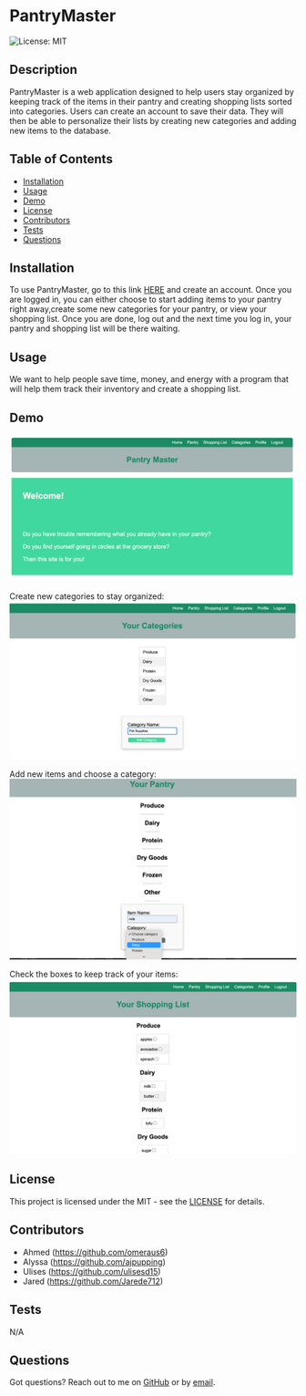 # PantryMaster

![License: MIT](https://img.shields.io/badge/License-MIT-yellow.svg)

## Description

PantryMaster is a web application designed to help users stay organized by keeping track of the items in their pantry and creating shopping lists sorted into categories. Users can create an account to save their data. They will then be able to personalize their lists by creating new categories and adding new items to the database.

## Table of Contents

- [Installation](#installation)
- [Usage](#usage)
- [Demo](#demo)
- [License](#license)
- [Contributors](#contributors)
- [Tests](#tests)
- [Questions](#questions)

## Installation

To use PantryMaster, go to this link <a href="https://shopping-list-helper-13d0cb3c2c45.herokuapp.com/login" target="_blank">HERE</a> and create an account. Once you are logged in, you can either choose to start adding items to your pantry right away,create some new categories for your pantry, or view your shopping list. Once you are done, log out and the next time you log in, your pantry and shopping list will be there waiting.

## Usage

We want to help people save time, money, and energy with a program that will help them track their inventory and create a shopping list.

## Demo

![Screenshot](./public/assets/images/pantry-master.png)

Create new categories to stay organized: 
![Screenshot](./public/assets/images/categories-example.png)

Add new items and choose a category: 
![Screenshot](./public/assets/images/pantry-example.png)

Check the boxes to keep track of your items:
![Screenshot](./public/assets/images/shopping-list-example.png)

## License

This project is licensed under the MIT - see the [LICENSE](https://opensource.org/licenses/MIT) for details.

## Contributors

- Ahmed (https://github.com/omeraus6)
- Alyssa (https://github.com/ajpupping)
- Ulises (https://github.com/ulisesd15)
- Jared (https://github.com/Jarede712)

## Tests

N/A

## Questions

Got questions? Reach out to me on [GitHub](https://github.com/Jarede712) or by [email](mailto:jaredeichhorst@gmail.com).
